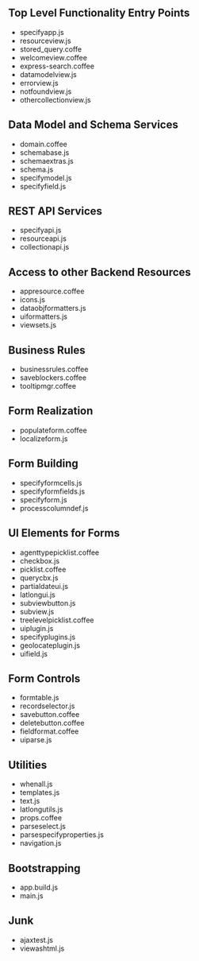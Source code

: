 Top Level Functionality Entry Points
------------------------------------
* specifyapp.js
* resourceview.js
* stored_query.coffe
* welcomeview.coffee
* express-search.coffee
* datamodelview.js
* errorview.js
* notfoundview.js
* othercollectionview.js


Data Model and Schema Services
------------------------------
* domain.coffee
* schemabase.js
* schemaextras.js
* schema.js
* specifymodel.js
* specifyfield.js


REST API Services
-----------------
* specifyapi.js
* resourceapi.js
* collectionapi.js


Access to other Backend Resources
--------------
* appresource.coffee
* icons.js
* dataobjformatters.js
* uiformatters.js
* viewsets.js


Business Rules
--------------
* businessrules.coffee
* saveblockers.coffee
* tooltipmgr.coffee


Form Realization
----------------
* populateform.coffee
* localizeform.js


Form Building
-------------
* specifyformcells.js
* specifyformfields.js
* specifyform.js
* processcolumndef.js


UI Elements for Forms
---------------------
* agenttypepicklist.coffee
* checkbox.js
* picklist.coffee
* querycbx.js
* partialdateui.js
* latlongui.js
* subviewbutton.js
* subview.js
* treelevelpicklist.coffee
* uiplugin.js
* specifyplugins.js
* geolocateplugin.js
* uifield.js


Form Controls
-------------
* formtable.js
* recordselector.js
* savebutton.coffee
* deletebutton.coffee
* fieldformat.coffee
* uiparse.js


Utilities
---------
* whenall.js
* templates.js
* text.js
* latlongutils.js
* props.coffee
* parseselect.js
* parsespecifyproperties.js
* navigation.js


Bootstrapping
-------------
* app.build.js
* main.js


Junk
----
* ajaxtest.js
* viewashtml.js
